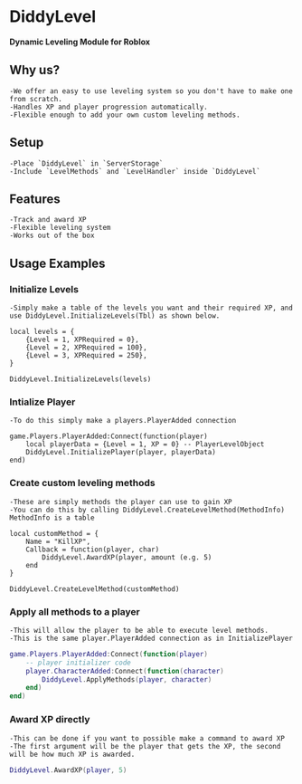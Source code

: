 # DiddyLevel
**Dynamic Leveling Module for Roblox**

## Why us?
    -We offer an easy to use leveling system so you don't have to make one from scratch.
    -Handles XP and player progression automatically.
    -Flexible enough to add your own custom leveling methods.

## Setup
    -Place `DiddyLevel` in `ServerStorage`
    -Include `LevelMethods` and `LevelHandler` inside `DiddyLevel`

## Features
    -Track and award XP
    -Flexible leveling system
    -Works out of the box

## Usage Examples

### Initialize Levels
    -Simply make a table of the levels you want and their required XP, and use DiddyLevel.InitializeLevels(Tbl) as shown below.
```luau
local levels = {
    {Level = 1, XPRequired = 0},
    {Level = 2, XPRequired = 100},
    {Level = 3, XPRequired = 250},
}

DiddyLevel.InitializeLevels(levels)
```
### Intialize Player
    -To do this simply make a players.PlayerAdded connection
```luau
game.Players.PlayerAdded:Connect(function(player)
    local playerData = {Level = 1, XP = 0} -- PlayerLevelObject
    DiddyLevel.InitializePlayer(player, playerData)
end)
```
### Create custom leveling methods
    -These are simply methods the player can use to gain XP
    -You can do this by calling DiddyLevel.CreateLevelMethod(MethodInfo) MethodInfo is a table
```luau
local customMethod = {
    Name = "KillXP",
    Callback = function(player, char)
        DiddyLevel.AwardXP(player, amount (e.g. 5)
    end
}

DiddyLevel.CreateLevelMethod(customMethod)
```
### Apply all methods to a player
    -This will allow the player to be able to execute level methods.
    -This is the same player.PlayerAdded connection as in InitializePlayer
```lua
game.Players.PlayerAdded:Connect(function(player)
    -- player initializer code
    player.CharacterAdded:Connect(function(character)
        DiddyLevel.ApplyMethods(player, character)
    end)
end)
```
### Award XP directly
    -This can be done if you want to possible make a command to award XP
    -The first argument will be the player that gets the XP, the second will be how much XP is awarded.
```lua
DiddyLevel.AwardXP(player, 5)
```



    
